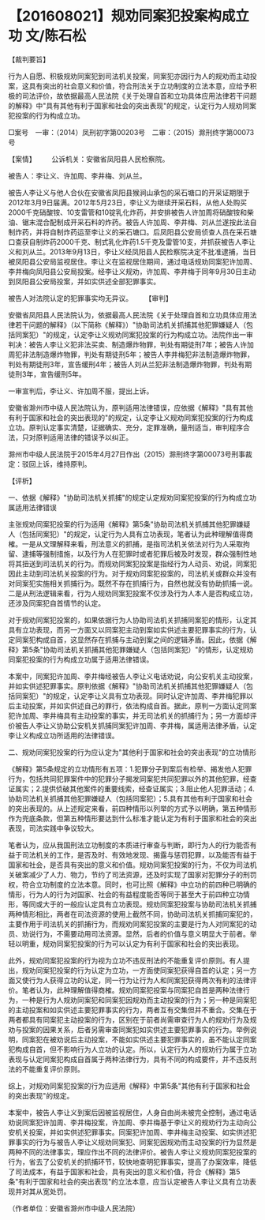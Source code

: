 # 【201608021】规劝同案犯投案构成立功 文/陈石松

【裁判要旨】

行为人自愿、积极规劝同案犯到司法机关投案，同案犯亦因行为人的规劝而主动投案，这具有突出的社会意义和价值，符合刑法关于立功制度的立法本意，应给予积极的司法评价，故依据最高人民法院《关于处理自首和立功具体应用法律若干问题的解释》中"具有其他有利于国家和社会的突出表现"的规定，认定行为人规劝同案犯投案的行为构成立功。

□案号　一审：（2014）凤刑初字第00203号　二审：（2015）滁刑终字第00073号

【案情】 　　公诉机关：安徽省凤阳县人民检察院。

被告人：李让义、许加周、李井梅、刘从兰。

被告人李让义与他人合伙在安徽省凤阳县猴涧山承包的采石塘口的开采证期限于2012年3月9日届满。2012年5月23日，李让义为继续开采石料，从他人处购买2000千克硝酸铵、10支雷管和10锭乳化炸药，并安排被告人许加周将硝酸铵和柴油、锯末混合配制成开采石料的炸药。被告人许加周、李井梅、刘从兰遂按此法自制炸药，并将自制炸药运至李让义的采石塘口。后凤阳县公安局侦查人员在采石塘口查获自制炸药2000千克、制式乳化炸药1.5千克及雷管10支，并抓获被告人李让义和刘从兰。2013年9月13日，李让义经凤阳县人民检察院决定不批准逮捕，当日被凤阳县公安局监视居住。李让义在监视居住期间，通过电话规劝同案犯许加周、李井梅向凤阳县公安局投案。经李让义规劝，许加周、李井梅于同年9月30日主动到凤阳县公安局投案，并如实供述全部犯罪事实。

被告人对法院认定的犯罪事实均无异议。 　　【审判】

安徽省凤阳县人民法院认为，依据最高人民法院《关于处理自首和立功具体应用法律若干问题的解释》（以下简称《解释》）"协助司法机关抓捕其他犯罪嫌疑人（包括同案犯）"的规定，认定李让义规劝同案犯投案的行为构成立功。法院作出一审判决：被告人李让义犯非法买卖、制造爆炸物罪，判处有期徒刑7年；被告人许加周犯非法制造爆炸物罪，判处有期徒刑5年；被告人李井梅犯非法制造爆炸物罪，判处有期徒刑3年，宣告缓刑4年；被告人刘从兰犯非法制造爆炸物罪，判处有期徒刑3年，宣告缓刑5年。

一审宣判后，李让义、许加周不服，提出上诉。

安徽省滁州市中级人民法院认为，原判适用法律错误，应依据《解释》"具有其他有利于国家和社会的突出表现的"的规定，认定李让义规劝同案犯投案的行为构成立功。原判认定事实清楚，证据确实、充分，定罪准确，量刑适当，审判程序合法，只对原判适用法律的错误予以纠正。

滁州市中级人民法院于2015年4月27日作出（2015）滁刑终字第00073号刑事裁定：驳回上诉，维持原判。

【评析】

一、依据《解释》"协助司法机关抓捕"的规定认定规劝同案犯投案的行为构成立功属适用法律错误

主张规劝同案犯投案的行为适用《解释》第5条"协助司法机关抓捕其他犯罪嫌疑人（包括同案犯）"的规定，认定行为人具有立功表现，笔者认为此种理解值得商榷。一是从文理解释来看，刑法意义的抓捕，是指司法机关依法对行为人采取拘留、逮捕等强制措施，以及行为人在犯罪时或者犯罪后被及时发现，群众强制性地将其扭送到司法机关的行为。而规劝同案犯投案是指经行为人动员、劝说，同案犯因此主动到司法机关投案的行为。对于规劝同案犯投案的，司法机关或群众并没有对同案犯实施相关抓捕行为。既然不存在抓捕行为，自然也就没有协助抓捕一说。二是从刑法逻辑来看，行为人规劝同案犯投案不仅涉及行为人本人是否构成立功，还涉及同案犯自首情节的认定。

对于规劝同案犯投案的，如果依据行为人协助司法机关抓捕同案犯的情形，认定其具有立功表现，而另一方面又以同案犯主动到案如实供述主要犯罪事实的行为，认定同案犯构成自首，这显然存在抓捕与主动到案之间的逻辑矛盾。因此，依据《解释》第5条"协助司法机关抓捕其他犯罪嫌疑人（包括同案犯）"的情形，认定规劝同案犯投案的行为构成立功属于适用法律错误。

本案中，同案犯许加周、李井梅经被告人李让义电话劝说，向公安机关主动投案，并如实供述犯罪事实。原判依据《解释》"协助司法机关抓捕其他犯罪嫌疑人（包括同案犯）"的规定，认定李让义具有立功表现。同时认定许加周、李井梅犯罪以后主动投案，并如实供述自己的罪行，依法构成自首。据此，原判一方面认定同案犯许加周、李井梅具有主动投案的事实，并无司法机关的抓捕行为；另一方面却评价被告人李让义协助公安机关抓捕同案犯许加周、李井梅，属适用法律矛盾，认定李让义构成立功所适用的法律错误。

二、规劝同案犯投案的行为应认定为"其他利于国家和社会的突出表现"的立功情形

《解释》第5条规定的立功情形有五项：1.犯罪分子到案后有检举、揭发他人犯罪行为，包括共同犯罪案件中的犯罪分子揭发同案犯共同犯罪以外的其他犯罪，经查证属实；2.提供侦破其他案件的重要线索，经查证属实；3.阻止他人犯罪活动；4.协助司法机关抓捕其他犯罪嫌疑人（包括同案犯）；5.具有其他有利于国家和社会的突出表现的。从上述规定来看，前四种情形以列举的方式予以明确，第五种情形作为兜底条款，但第五种情形要达到什么标准才能认定为有利于国家和社会的突出表现，司法实践中争议较大。

笔者认为，应从我国刑法立功制度的本质进行审查与判断，即行为人的行为能否有益于司法机关的工作，是否及时、有效地发现、揭露与惩罚犯罪，以及能否有益于国家和社会，是否具有突出的意义和价值。规劝同案犯投案的行为，不仅为司法机关破案减少了人力、物力，节约了司法资源，还及时实现了国家对犯罪分子的刑罚权，符合立功制度的立法本意。同时，也可比照《解释》中立功的前四种已明确的情形，行为人的行为对国家、社会的有益程度能否等同于甚至大于前四种立功情形，等同或大于的一般应认定具有立功表现。规劝同案犯投案与协助司法机关抓捕两种情形相比，两者在司法资源的使用上截然不同，协助司法机关抓捕同案犯的，主要作用于司法机关的抓捕行为，而规劝同案犯投案的主要是行为人对同案犯的动员、劝说行为，不需要动用司法资源。显然，后者的价值与意义明显大于前者。举轻以明重，规劝同案犯投案的行为可以认定为有利于国家和社会的突出表现。

此外，规劝同案犯投案的行为视为立功不违反刑法的不能重复评价原则。有人提出，规劝同案犯投案的行为认定为立功，一方面使同案犯获得自首的认定；另一方面又使行为人获得立功的认定，同一行为让行为人和同案犯获得两次有利的法律评价。笔者认为，此种理解值得商榷。规劝同案犯投案与同案犯自首是两种法律行为，一种是行为人规劝同案犯和同案犯因规劝而主动投案的行为；另一种是同案犯的主动投案和如实供述主要犯罪事实的行为，两者互有交集但并不重合。交集在于两者都具有同案犯主动投案的行为，区别在于前者尚需审查行为人的规劝行为及规劝与投案的因果关系，后者另需审查同案犯如实供述主要犯罪事实的行为。举例说明，同案犯在被劝说后主动投案，不能如实供述主要犯罪事实的，虽不能认定同案犯构成自首，但不影响行为人立功的认定。所以，认定行为人的规劝行为属于立功表现与认定同案犯构成自首属于两种法律行为，具有不同的构成要件，并不违反刑法的不能重复评价原则。

综上，对规劝同案犯投案的行为应适用《解释》中第5条"其他有利于国家和社会的突出表现"的规定。

本案中，被告人李让义到案后因被监视居住，人身自由尚未被完全控制，通过电话劝说同案犯许加周、李井梅投案，许加周、李井梅基于李让义的规劝行为主动向公安机关投案，并如实供述犯罪事实。同案犯许加周、李井梅主动投案、如实供述犯罪事实的行为与被告人李让义规劝同案犯、同案犯因规劝而主动投案的行为显然是两种不同的法律事实，理应作出不同的法律评价。被告人李让义规劝同案犯投案的行为，省去了公安机关的抓捕环节，较快地查明犯罪事实，提高了办案效率，降低了司法成本，有益于国家和社会，具有突出的意义和价值，符合《解释》第5条"有利于国家和社会的突出表现"的立法本意，应当认定被告人李让义具有立功表现并对其从宽处罚。

（作者单位：安徽省滁州市中级人民法院）